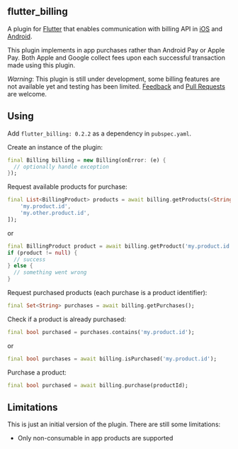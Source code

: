 ## flutter_billing
A plugin for [Flutter](https://flutter.io) that enables communication with billing API in 
[iOS](https://developer.apple.com/in-app-purchase/) and 
[Android](https://developer.android.com/google/play/billing/billing_integrate.html).

This plugin implements in app purchases rather than Android Pay or Apple Pay. Both
Apple and Google collect fees upon each successful transaction made using this plugin.

*Warning*: This plugin is still under development, some billing features are not available yet and
testing has been limited.
[Feedback](https://github.com/VolodymyrLykhonis/flutter_billing/issues) and
[Pull Requests](https://github.com/VolodymyrLykhonis/flutter_billing/pulls) are welcome.

## Using
Add `flutter_billing: 0.2.2` as a dependency in `pubspec.yaml`.

Create an instance of the plugin:
```dart
final Billing billing = new Billing(onError: (e) {
  // optionally handle exception
});
```

Request available products for purchase:
```dart
final List<BillingProduct> products = await billing.getProducts(<String>[
    'my.product.id',
    'my.other.product.id',
]);
```
or
```dart
final BillingProduct product = await billing.getProduct('my.product.id');
if (product != null) {
  // success
} else {
  // something went wrong
}
```

Request purchased products (each purchase is a product identifier):
```dart
final Set<String> purchases = await billing.getPurchases();
```

Check if a product is already purchased:
```dart
final bool purchased = purchases.contains('my.product.id');
```
or
```dart
final bool purchases = await billing.isPurchased('my.product.id');
```

Purchase a product:
```dart
final bool purchased = await billing.purchase(productId);
```

## Limitations
This is just an initial version of the plugin. There are still some limitations:

- Only non-consumable in app products are supported
